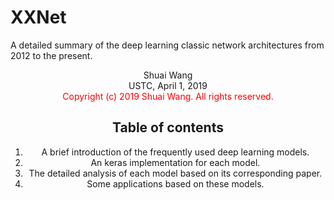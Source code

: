 # XXNet

A detailed summary of the deep learning classic network architectures from 2012 to the present.



<center> Shuai Wang </center>

<center>USTC, April 1, 2019


<center> <font color=red> Copyright (c) 2019 Shuai Wang. All rights reserved. </font> </center>



## Table of contents

1. A brief introduction of the frequently used deep learning models.
2. An keras implementation for each model.
3. The detailed analysis of each model based on its corresponding paper.
4. Some applications based on these models.
